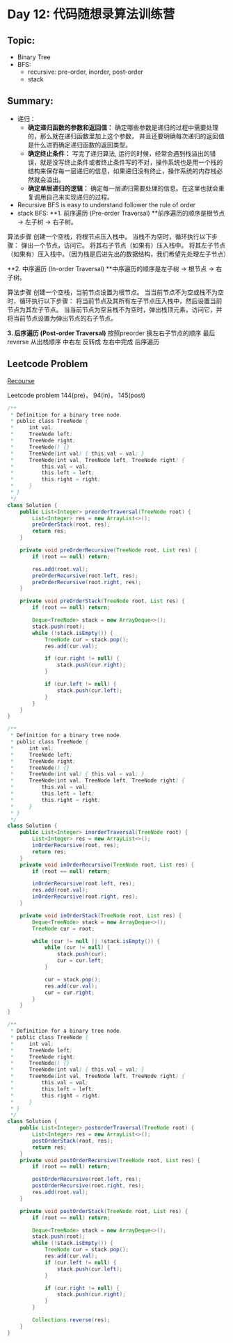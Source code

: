 # Day 12: 代码随想录算法训练营

## Topic:
- Binary Tree
- BFS:
  - recursive: pre-order, inorder, post-order
  - stack

## Summary:
- 递归：
  - **确定递归函数的参数和返回值：** 确定哪些参数是递归的过程中需要处理的，那么就在递归函数里加上这个参数， 并且还要明确每次递归的返回值是什么进而确定递归函数的返回类型。
  - **确定终止条件：** 写完了递归算法, 运行的时候，经常会遇到栈溢出的错误，就是没写终止条件或者终止条件写的不对，操作系统也是用一个栈的结构来保存每一层递归的信息，如果递归没有终止，操作系统的内存栈必然就会溢出。
  - **确定单层递归的逻辑：** 确定每一层递归需要处理的信息。在这里也就会重复调用自己来实现递归的过程。
- Recursive BFS is easy to understand follower the rule of order
- stack BFS:
**1. 前序遍历 (Pre-order Traversal)
**前序遍历的顺序是根节点 -> 左子树 -> 右子树。

算法步骤
创建一个空栈，将根节点压入栈中。
当栈不为空时，循环执行以下步骤：
弹出一个节点，访问它。
将其右子节点（如果有）压入栈中。
将其左子节点（如果有）压入栈中。（因为栈是后进先出的数据结构，我们希望先处理左子节点）

**2. 中序遍历 (In-order Traversal)
**中序遍历的顺序是左子树 -> 根节点 -> 右子树。

算法步骤
创建一个空栈，当前节点设置为根节点。
当当前节点不为空或栈不为空时，循环执行以下步骤：
将当前节点及其所有左子节点压入栈中，然后设置当前节点为其左子节点。
当当前节点为空且栈不为空时，弹出栈顶元素，访问它，并将当前节点设置为弹出节点的右子节点。

**3. 后序遍历 (Post-order Traversal)**
按照preorder 换左右子节点的顺序 最后reverse 从出栈顺序 中右左 反转成 左右中完成 后序遍历

## Leetcode Problem

[Recourse](https://programmercarl.com/%E4%BA%8C%E5%8F%89%E6%A0%91%E7%9A%84%E8%BF%AD%E4%BB%A3%E9%81%8D%E5%8E%86.html#%E5%85%B6%E4%BB%96%E8%AF%AD%E8%A8%80%E7%89%88%E6%9C%AC)

Leetcode problem 144(pre)， 94(in)， 145(post)

```java
/**
 * Definition for a binary tree node.
 * public class TreeNode {
 *     int val;
 *     TreeNode left;
 *     TreeNode right;
 *     TreeNode() {}
 *     TreeNode(int val) { this.val = val; }
 *     TreeNode(int val, TreeNode left, TreeNode right) {
 *         this.val = val;
 *         this.left = left;
 *         this.right = right;
 *     }
 * }
 */
class Solution {
    public List<Integer> preorderTraversal(TreeNode root) {
        List<Integer> res = new ArrayList<>();
        preOrderStack(root, res);
        return res;
    }

    private void preOrderRecursive(TreeNode root, List res) {
        if (root == null) return;

        res.add(root.val);
        preOrderRecursive(root.left, res);
        preOrderRecursive(root.right, res);
    }

    private void preOrderStack(TreeNode root, List res) {
        if (root == null) return;

        Deque<TreeNode> stack = new ArrayDeque<>();
        stack.push(root);
        while (!stack.isEmpty()) {
            TreeNode cur = stack.pop();
            res.add(cur.val);

            if (cur.right != null) {
                stack.push(cur.right);
            }

            if (cur.left != null) {
                stack.push(cur.left);
            }
        }
    }
}
```


```java
/**
 * Definition for a binary tree node.
 * public class TreeNode {
 *     int val;
 *     TreeNode left;
 *     TreeNode right;
 *     TreeNode() {}
 *     TreeNode(int val) { this.val = val; }
 *     TreeNode(int val, TreeNode left, TreeNode right) {
 *         this.val = val;
 *         this.left = left;
 *         this.right = right;
 *     }
 * }
 */
class Solution {
    public List<Integer> inorderTraversal(TreeNode root) {
        List<Integer> res = new ArrayList<>();
        inOrderRecursive(root, res);
        return res;
    }
    private void inOrderRecursive(TreeNode root, List res) {
        if (root == null) return;

        inOrderRecursive(root.left, res);
        res.add(root.val);
        inOrderRecursive(root.right, res);
    }

    private void inOrderStack(TreeNode root, List res) {
        Deque<TreeNode> stack = new ArrayDeque<>();
        TreeNode cur = root;

        while (cur != null || !stack.isEmpty()) {
            while (cur != null) {
                stack.push(cur);
                cur = cur.left;
            }

            cur = stack.pop();
            res.add(cur.val);
            cur = cur.right;
        }
    }
}
```

```java
/**
 * Definition for a binary tree node.
 * public class TreeNode {
 *     int val;
 *     TreeNode left;
 *     TreeNode right;
 *     TreeNode() {}
 *     TreeNode(int val) { this.val = val; }
 *     TreeNode(int val, TreeNode left, TreeNode right) {
 *         this.val = val;
 *         this.left = left;
 *         this.right = right;
 *     }
 * }
 */
class Solution {
    public List<Integer> postorderTraversal(TreeNode root) {
        List<Integer> res = new ArrayList<>();
        postOrderStack(root, res);
        return res; 
    }
    private void postOrderRecursive(TreeNode root, List res) {
        if (root == null) return;

        postOrderRecursive(root.left, res);
        postOrderRecursive(root.right, res);
        res.add(root.val);
    }

    private void postOrderStack(TreeNode root, List res) {
        if (root == null) return;

        Deque<TreeNode> stack = new ArrayDeque<>();
        stack.push(root);
        while (!stack.isEmpty()) {
            TreeNode cur = stack.pop();
            res.add(cur.val);
            if (cur.left != null) {
                stack.push(cur.left);
            }

            if (cur.right != null) {
                stack.push(cur.right);
            }
        }

        Collections.reverse(res);
    }
}
```
